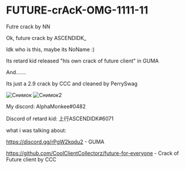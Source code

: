 # FUTURE-crAcK-OMG-1111-11
Futre crack by NN

Ok, future crack by ASCENDIDK_

Idk who is this, maybe its NoName :)

Its retard kid released "his own crack of future client" in GUMA

And.......

Its just a 2.9 crack by CCC and cleaned by PerrySwag


![Снимок](https://user-images.githubusercontent.com/88434607/176426774-af8cd33d-74fe-4907-af07-30e15f66b640.PNG)
![Снимок2](https://user-images.githubusercontent.com/88434607/176426785-c5857148-b45a-433d-93d2-206cf639aa71.PNG)







My discord: AlphaMonkee#0482

Discord of retard kid: 上行ASCENDIDK#6071

what i was talking about:

https://discord.gg/rPgW2kqdu2 - GUMA

https://github.com/CoolClientCollectorz/future-for-everyone - Crack of Future client by CCC
